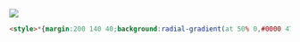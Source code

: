 ![](https://cssbattle.dev/targets/26.png)

```HTML
<style>*{margin:200 140 40;background:radial-gradient(at 50% 0,#0000 47%,#060f55 47%,#060f55 71%,#0000 71%)no-repeat#6592cf}*>*{margin:0;transform:scale(-1) translate(106q,169q);-webkit-box-reflect:left 85q
```
